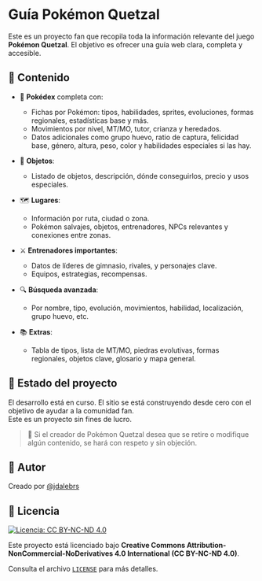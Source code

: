 # Guía Pokémon Quetzal

Este es un proyecto fan que recopila toda la información relevante del juego **Pokémon Quetzal**. El objetivo es ofrecer una guía web clara, completa y accesible.

## 📘 Contenido

- 🧬 **Pokédex** completa con:
  - Fichas por Pokémon: tipos, habilidades, sprites, evoluciones, formas regionales, estadísticas base y más.
  - Movimientos por nivel, MT/MO, tutor, crianza y heredados.
  - Datos adicionales como grupo huevo, ratio de captura, felicidad base, género, altura, peso, color y habilidades especiales si las hay.

- 🎒 **Objetos**:
  - Listado de objetos, descripción, dónde conseguirlos, precio y usos especiales.

- 🗺️ **Lugares**:
  - Información por ruta, ciudad o zona.
  - Pokémon salvajes, objetos, entrenadores, NPCs relevantes y conexiones entre zonas.

- ⚔️ **Entrenadores importantes**:
  - Datos de líderes de gimnasio, rivales, y personajes clave.
  - Equipos, estrategias, recompensas.

- 🔍 **Búsqueda avanzada**:
  - Por nombre, tipo, evolución, movimientos, habilidad, localización, grupo huevo, etc.

- 📚 **Extras**:
  - Tabla de tipos, lista de MT/MO, piedras evolutivas, formas regionales, objetos clave, glosario y mapa general.

## 🚧 Estado del proyecto

El desarrollo está en curso. El sitio se está construyendo desde cero con el objetivo de ayudar a la comunidad fan.  
Este es un proyecto sin fines de lucro.

> 📝 Si el creador de Pokémon Quetzal desea que se retire o modifique algún contenido, se hará con respeto y sin objeción.

## 👤 Autor

Creado por [@jdalebrs](https://github.com/jdalebrs)

## 📄 Licencia

[![Licencia: CC BY-NC-ND 4.0](https://licensebuttons.net/l/by-nc-nd/4.0/88x31.png)](https://creativecommons.org/licenses/by-nc-nd/4.0/)

Este proyecto está licenciado bajo **Creative Commons Attribution-NonCommercial-NoDerivatives 4.0 International (CC BY-NC-ND 4.0)**.

Consulta el archivo [`LICENSE`](./LICENSE) para más detalles.
